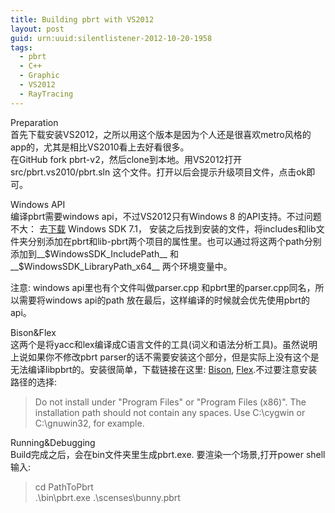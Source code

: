 ```yaml
---
title: Building pbrt with VS2012
layout: post
guid: urn:uuid:silentlistener-2012-10-20-1958
tags:
  - pbrt
  - C++
  - Graphic
  - VS2012
  - RayTracing
---
```


<span class="btn btn-success">Preparation</span>  
首先下载安装VS2012，之所以用这个版本是因为个人还是很喜欢metro风格的app的，尤其是相比VS2010看上去好看很多。  
在GitHub fork pbrt-v2，然后clone到本地。用VS2012打开src/pbrt.vs2010/pbrt.sln 这个文件。打开以后会提示升级项目文件，点击ok即可。  

<span class="btn btn-success">Windows API</span>  
编译pbrt需要windows api，不过VS2012只有Windows 8 的API支持。不过问题不大： 去[下载](http://www.microsoft.com/en-ca/download/details.aspx?id=8279) Windows SDK 7.1， 安装之后找到安装的文件，将includes和lib文件夹分别添加在pbrt和lib-pbrt两个项目的属性里。也可以通过将这两个path分别添加到__$WindowsSDK_IncludePath__ 和 __$WindowsSDK_LibraryPath_x64__ 两个环境变量中。   

<span class="label label-warning">注意</span>: windows api里也有个文件叫做parser.cpp 和pbrt里的parser.cpp同名，所以需要将windows api的path 放在最后，这样编译的时候就会优先使用pbrt的api。

<span class="btn btn-success">Bison&Flex</span>  
这两个是将yacc和lex编译成C语言文件的工具(词义和语法分析工具)。虽然说明上说如果你不修改pbrt parser的话不需要安装这个部分，但是实际上没有这个是无法编译libpbrt的。安装很简单，下载链接在这里: [Bison](http://gnuwin32.sourceforge.net/packages/bison.htm), [Flex](http://gnuwin32.sourceforge.net/packages/flex.htm).不过要注意安装路径的选择:
>Do not install under "Program Files" or "Program Files (x86)". The installation path should not contain any spaces. Use C:\cygwin or C:\gnuwin32, for example.

<span class="btn btn-success">Running&Debugging</span>  
Build完成之后，会在bin文件夹里生成pbrt.exe. 要渲染一个场景,打开power shell输入:
> cd PathToPbrt  
  .\bin\pbrt.exe .\scenses\bunny.pbrt